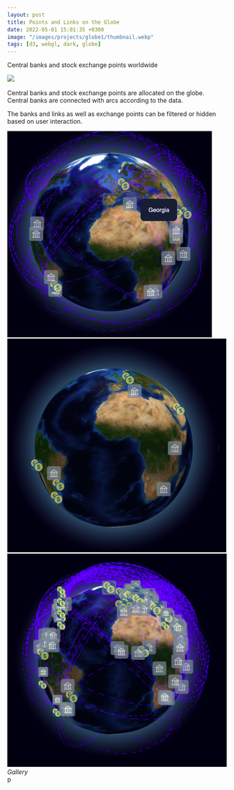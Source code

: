 ```yaml
---
layout: post
title: Points and Links on the Globe
date: 2022-05-01 15:01:35 +0300
image: "/images/projects/globe1/thumbnail.webp"
tags: [d3, webgl, dark, globe]
---
```


Central banks and stock exchange points worldwide

![](/images/projects/globe/preview.gif)

Central banks and stock exchange points are allocated on the globe. Central banks are connected with arcs according to the data.

The banks and links as well as exchange points can be filtered or hidden based on user interaction.

<div class="gallery-box">
  <div class="gallery">
    <!-- <img src="/images/projects/glole1/thumbnail.webp"> -->
    <img  src="/images/projects/globe1/2.png">
        <img  src="/images/projects/globe1/3.png">
        <img  src="/images/projects/globe1/4.png">

  </div>
  <em>Gallery</em>
</div>
p
